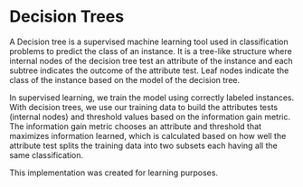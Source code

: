# Decision Trees

A Decision tree is a supervised machine learning tool used in classification problems to predict the class of an instance. It is a tree-like structure where internal nodes of the decision tree test an attribute of the instance and each subtree indicates the outcome of the attribute test. Leaf nodes indicate the class of the instance based on the model of the decision tree. 

In supervised learning, we train the model using correctly labeled instances. With decision trees, we use our training data to build the attributes tests (internal nodes) and threshold values based on the information gain metric. The information gain metric chooses an attribute and threshold that maximizes information learned, which is calculated based on how well the attribute test splits the training data into two subsets each having all the same classification. 

This implementation was created for learning purposes.
